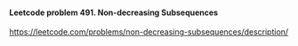 #### Leetcode problem 491. Non-decreasing Subsequences

https://leetcode.com/problems/non-decreasing-subsequences/description/
